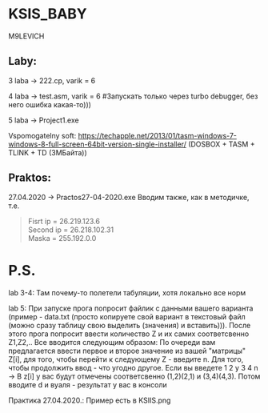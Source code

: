 # KSIS_BABY
 M9LEVICH
 

## Laby:

3 laba -> 222.cp, varik = 6

4 laba -> test.asm, varik = 6 #Запускать только через turbo debugger, без него ошибка какая-то)))

5 laba -> Project1.exe

Vspomogatelny soft:
https://techapple.net/2013/01/tasm-windows-7-windows-8-full-screen-64bit-version-single-installer/  (DOSBOX + TASM + TLINK + TD (3МБайта))

## Praktos:

27.04.2020 -> Practos27-04-2020.exe Вводим также, как в методичке, т.е. 
> Fisrt ip = 26.219.123.6<br/>
> Second ip = 26.218.102.31<br/>
> Maska = 255.192.0.0<br/>

<h1> P.S. </h1>

lab 3-4: Там почему-то полетели табуляции, хотя локально все норм

lab 5:   При запуске прога попросит файлик с данными вашего варианта (пример - data.txt (просто копируете свой вариант в текстовый файл (можно сразу таблицу свою выделить (значения) и вставить))). 
После этого прога попросит ввести количество Z и их самих соответсвенно Z1,Z2,.. 
Все вводится следующим образом: 
По очереди вам предлагается ввести первое и второе значение из вашей "матрицы" Z\[i], для того, чтобы перейти к следующему Z - введите n. Для того, чтобы продолжить ввод - что угодно другое.
Если вы введете 1 2 y 3 4 n -> В z\[i] у вас будут отмечены соответсвенно (1,2)(2,1) и (3,4)(4,3). Потом вводите d и вуаля - результат у вас в консоли

Практика 27.04.2020.:   Пример есть в KSIIS.png

